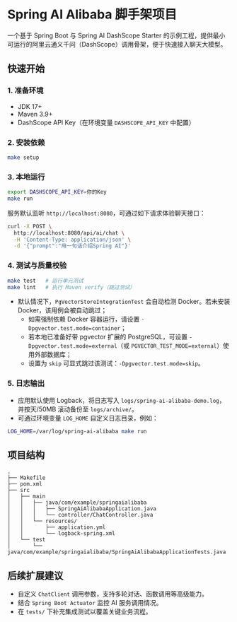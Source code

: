 # Spring AI Alibaba 脚手架项目

一个基于 Spring Boot 与 Spring AI DashScope Starter 的示例工程，提供最小可运行的阿里云通义千问（DashScope）调用骨架，便于快速接入聊天大模型。

## 快速开始

### 1. 准备环境
- JDK 17+
- Maven 3.9+
- DashScope API Key（在环境变量 `DASHSCOPE_API_KEY` 中配置）

### 2. 安装依赖

```bash
make setup
```

### 3. 本地运行

```bash
export DASHSCOPE_API_KEY=你的Key
make run
```

服务默认监听 `http://localhost:8080`，可通过如下请求体验聊天接口：

```bash
curl -X POST \
  http://localhost:8080/api/ai/chat \
  -H 'Content-Type: application/json' \
  -d '{"prompt":"用一句话介绍Spring AI"}'
```

### 4. 测试与质量校验

```bash
make test   # 运行单元测试
make lint   # 执行 Maven verify（跳过测试）
```

- 默认情况下，`PgVectorStoreIntegrationTest` 会自动检测 Docker。若未安装 Docker，该用例会被自动跳过；
  - 如需强制依赖 Docker 容器运行，请设置 `-Dpgvector.test.mode=container`；
  - 若本地已准备好带 pgvector 扩展的 PostgreSQL，可设置 `-Dpgvector.test.mode=external`（或 `PGVECTOR_TEST_MODE=external`）使用外部数据库；
  - 设置为 `skip` 可显式跳过该测试：`-Dpgvector.test.mode=skip`。

### 5. 日志输出

- 应用默认使用 Logback，将日志写入 `logs/spring-ai-alibaba-demo.log`，并按天/50MB 滚动备份至 `logs/archive/`。
- 可通过环境变量 `LOG_HOME` 自定义日志目录，例如：

```bash
LOG_HOME=/var/log/spring-ai-alibaba make run
```

## 项目结构

```
.
├── Makefile
├── pom.xml
├── src
│   ├── main
│   │   ├── java/com/example/springaialibaba
│   │   │   ├── SpringAiAlibabaApplication.java
│   │   │   └── controller/ChatController.java
│   │   └── resources/
│   │       ├── application.yml
│   │       └── logback-spring.xml
│   └── test
│       └── java/com/example/springaialibaba/SpringAiAlibabaApplicationTests.java
```

## 后续扩展建议
- 自定义 `ChatClient` 调用参数，支持多轮对话、函数调用等高级能力。
- 结合 `Spring Boot Actuator` 监控 AI 服务调用情况。
- 在 `tests/` 下补充集成测试以覆盖关键业务流程。

